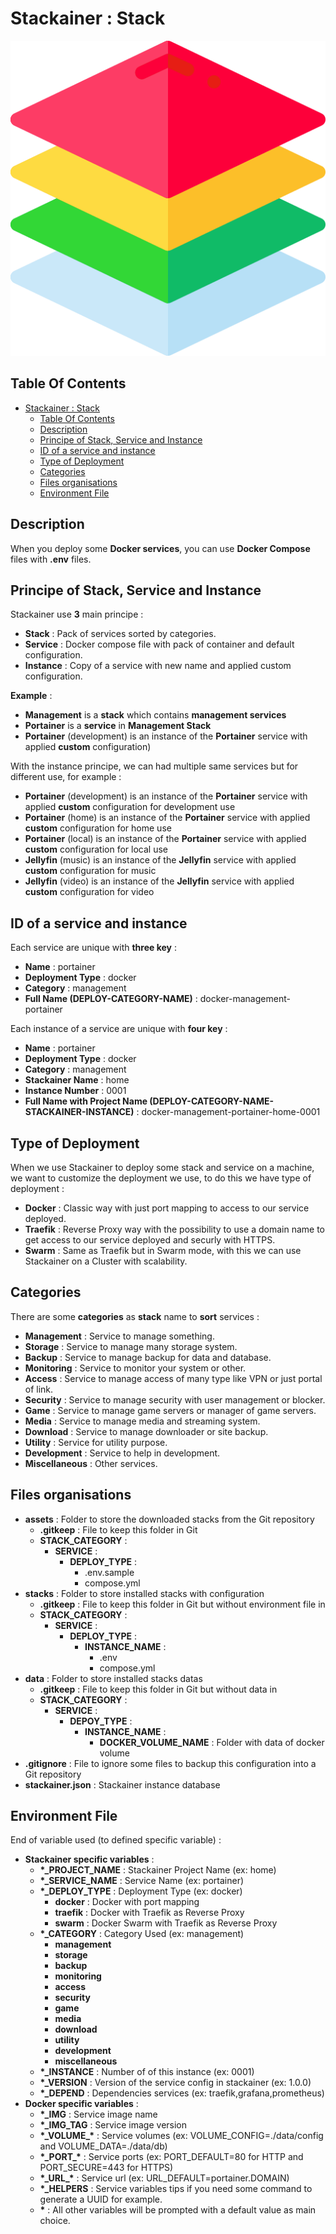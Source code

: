# Stackainer : Stack

![Icon](../icon.png)

## Table Of Contents

- [Stackainer : Stack](#stackainer--stack)
  - [Table Of Contents](#table-of-contents)
  - [Description](#description)
  - [Principe of Stack, Service and Instance](#principe-of-stack-service-and-instance)
  - [ID of a service and instance](#id-of-a-service-and-instance)
  - [Type of Deployment](#type-of-deployment)
  - [Categories](#categories)
  - [Files organisations](#files-organisations)
  - [Environment File](#environment-file)

## Description

When you deploy some **Docker services**, you can use **Docker Compose** files with **.env** files.

## Principe of Stack, Service and Instance

Stackainer use **3** main principe :

- **Stack** : Pack of services sorted by categories.
- **Service** : Docker compose file with pack of container and default configuration.
- **Instance** : Copy of a service with new name and applied custom configuration.

**Example** :

- **Management** is a **stack** which contains **management services**
- **Portainer** is a **service** in **Management Stack**
- **Portainer** (development) is an instance of the **Portainer** service with applied **custom** configuration)

With the instance principe, we can had multiple same services but for different use, for example :

- **Portainer** (development) is an instance of the **Portainer** service with applied **custom** configuration for development use
- **Portainer** (home) is an instance of the **Portainer** service with applied **custom** configuration for home use
- **Portainer** (local) is an instance of the **Portainer** service with applied **custom** configuration for local use
- **Jellyfin** (music) is an instance of the **Jellyfin** service with applied **custom** configuration for music
- **Jellyfin** (video) is an instance of the **Jellyfin** service with applied **custom** configuration for video

## ID of a service and instance

Each service are unique with **three key** :

- **Name** : portainer
- **Deployment Type** : docker
- **Category** : management
- **Full Name (DEPLOY-CATEGORY-NAME)** : docker-management-portainer

Each instance of a service are unique with **four key** :

- **Name** : portainer
- **Deployment Type** : docker
- **Category** : management
- **Stackainer Name** : home
- **Instance Number** : 0001
- **Full Name with Project Name (DEPLOY-CATEGORY-NAME-STACKAINER-INSTANCE)** : docker-management-portainer-home-0001

## Type of Deployment

When we use Stackainer to deploy some stack and service on a machine, we want to customize the deployment we use, to do this we have type of deployment :

- **Docker** : Classic way with just port mapping to access to our service deployed.
- **Traefik** : Reverse Proxy way with the possibility to use a domain name to get access to our service deployed and securly with HTTPS.
- **Swarm** : Same as Traefik but in Swarm mode, with this we can use Stackainer on a Cluster with scalability.

## Categories

There are some **categories** as **stack** name to **sort** services :

- **Management** : Service to manage something.
- **Storage** : Service to manage many storage system.
- **Backup** : Service to manage backup for data and database.
- **Monitoring** : Service to monitor your system or other.
- **Access** : Service to manage access of many type like VPN or just portal of link.
- **Security** : Service to manage security with user management or blocker.
- **Game** : Service to manage game servers or manager of game servers.
- **Media** : Service to manage media and streaming system.
- **Download** : Service to manage downloader or site backup.
- **Utility** : Service for utility purpose.
- **Development** : Service to help in development.
- **Miscellaneous** : Other services.

## Files organisations

- **assets** : Folder to store the downloaded stacks from the Git repository
  - **.gitkeep** : File to keep this folder in Git
  - **STACK_CATEGORY** :
    - **SERVICE** :
      - **DEPLOY_TYPE** :
        - .env.sample
        - compose.yml
- **stacks** : Folder to store installed stacks with configuration
  - **.gitkeep** : File to keep this folder in Git but without environment file in
  - **STACK_CATEGORY** :
    - **SERVICE** :
      - **DEPLOY_TYPE** :
        - **INSTANCE_NAME** :
          - .env
          - compose.yml
- **data** : Folder to store installed stacks datas
  - **.gitkeep** : File to keep this folder in Git but without data in
  - **STACK_CATEGORY** :
    - **SERVICE** :
      - **DEPOY_TYPE** :
        - **INSTANCE_NAME** :
          - **DOCKER_VOLUME_NAME** : Folder with data of docker volume
- **.gitignore** : File to ignore some files to backup this configuration into a Git repository
- **stackainer.json** : Stackainer instance database

## Environment File

End of variable used (to defined specific variable) :

- **Stackainer specific variables** :
  - **\*_PROJECT_NAME** : Stackainer Project Name (ex: home)
  - **\*_SERVICE_NAME** : Service Name (ex: portainer)
  - **\*_DEPLOY_TYPE** : Deployment Type (ex: docker)
    - **docker** : Docker with port mapping
    - **traefik** : Docker with Traefik as Reverse Proxy
    - **swarm** : Docker Swarm with Traefik as Reverse Proxy
  - **\*_CATEGORY** : Category Used (ex: management)
    - **management**
    - **storage**
    - **backup**
    - **monitoring**
    - **access**
    - **security**
    - **game**
    - **media**
    - **download**
    - **utility**
    - **development**
    - **miscellaneous**
  - **\*_INSTANCE** : Number of of this instance (ex: 0001)
  - **\*_VERSION** : Version of the service config in stackainer (ex: 1.0.0)
  - **\*_DEPEND** : Dependencies services (ex: traefik,grafana,prometheus)
- **Docker specific variables** :
  - **\*_IMG** : Service image name
  - **\*_IMG_TAG** : Service image version
  - **\*_VOLUME\_\*** : Service volumes (ex: VOLUME_CONFIG=./data/config and VOLUME_DATA=./data/db)
  - **\*_PORT\_\*** : Service ports (ex: PORT_DEFAULT=80 for HTTP and PORT_SECURE=443 for HTTPS)
  - **\*_URL\_\*** : Service url (ex: URL_DEFAULT=portainer.DOMAIN)
  - **\*_HELPERS** : Service variables tips if you need some command to generate a UUID for example.
  - **\*** : All other variables will be prompted with a default value as main choice.
